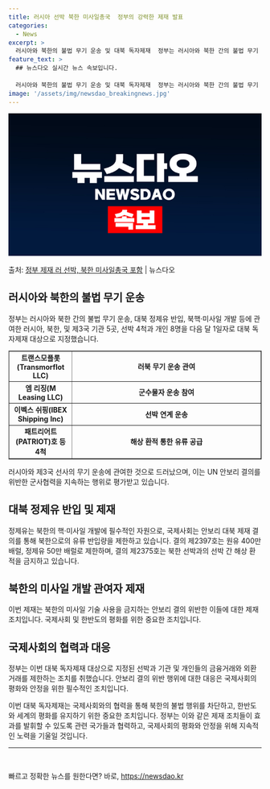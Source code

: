 ```yaml
---
title: 러시아 선박 북한 미사일총국  정부의 강력한 제재 발표
categories:
  - News
excerpt: >
  러시아와 북한의 불법 무기 운송 및 대북 독자제재  정부는 러시아와 북한 간의 불법 무기 운송, 대북 정제유…
feature_text: >
  ## 뉴스다오 실시간 뉴스 속보입니다.

  러시아와 북한의 불법 무기 운송 및 대북 독자제재  정부는 러시아와 북한 간의 불법 무기 운송, 대북 정제유…
image: '/assets/img/newsdao_breakingnews.jpg'
---
```


![뉴스다오 속보](/assets/img/newsdao_breakingnews.jpg)

<p>출처: <a href="https://newsdao.kr/4504" rel="dofollow">정부 제재 러 선박, 북한 미사일총국 포함</a> | 뉴스다오</p>

<h2 data-ke-size="size26">러시아와 북한의 불법 무기 운송</h2>
<p data-ke-size="size16">정부는 러시아와 북한 간의 불법 무기 운송, 대북 정제유 반입, 북핵·미사일 개발 등에 관여한 러시아, 북한, 및 제3국 기관 5곳, 선박 4척과 개인 8명을 다음 달 1일자로 대북 독자제재 대상으로 지정했습니다.</p>

<table style="width: 100%;" border="1">
<tbody>
<tr>
<td style="text-align: center; width: 25%; height: 17px;"><b>트랜스모플롯(Transmorflot LLC)</b></td>
<td style="text-align: center; height: 17px;"><b>러북 무기 운송 관여</b></td>
</tr>
<tr>
<td style="text-align: center; height: 17px;"><b>엠 리징(M Leasing LLC)</b></td>
<td style="text-align: center; height: 17px;"><b>군수물자 운송 참여</b></td>
</tr>
<tr>
<td style="text-align: center; height: 17px;"><b>이벡스 쉬핑(IBEX Shipping Inc)</b></td>
<td style="text-align: center; height: 17px;"><b>선박 연계 운송</b></td>
</tr>
<tr>
<td style="text-align: center; height: 17px;"><b>패트리어트(PATRIOT)호 등 4척</b></td>
<td style="text-align: center; height: 17px;"><b>해상 환적 통한 유류 공급</b></td>
</tr>
</tbody>
</table>

<p data-ke-size="size16">러시아와 제3국 선사의 무기 운송에 관여한 것으로 드러났으며, 이는 UN 안보리 결의를 위반한 군사협력을 지속하는 행위로 평가받고 있습니다.</p>

<h2 data-ke-size="size26">대북 정제유 반입 및 제재</h2>
<p data-ke-size="size16">정제유는 북한의 핵·미사일 개발에 필수적인 자원으로, 국제사회는 안보리 대북 제재 결의를 통해 북한으로의 유류 반입량을 제한하고 있습니다. 결의 제2397호는 원유 400만 배럴, 정제유 50만 배럴로 제한하며, 결의 제2375호는 북한 선박과의 선박 간 해상 환적을 금지하고 있습니다.</p>

<h2 data-ke-size="size26">북한의 미사일 개발 관여자 제재</h2>
<p data-ke-size="size16">이번 제재는 북한의 미사일 기술 사용을 금지하는 안보리 결의 위반한 이들에 대한 제재 조치입니다. 국제사회 및 한반도의 평화를 위한 중요한 조치입니다.</p>

<h2 data-ke-size="size26">국제사회의 협력과 대응</h2>
<p data-ke-size="size16">정부는 이번 대북 독자제재 대상으로 지정된 선박과 기관 및 개인들의 금융거래와 외환거래를 제한하는 조치를 취했습니다. 안보리 결의 위반 행위에 대한 대응은 국제사회의 평화와 안정을 위한 필수적인 조치입니다.</p>

<p data-ke-size="size16">이번 대북 독자제재는 국제사회와의 협력을 통해 북한의 불법 행위를 차단하고, 한반도와 세계의 평화를 유지하기 위한 중요한 조치입니다. 정부는 이와 같은 제재 조치들이 효과를 발휘할 수 있도록 관련 국가들과 협력하고, 국제사회의 평화와 안정을 위해 지속적인 노력을 기울일 것입니다.</p>

<hr>

<p data-ke-size="size16">&nbsp;</p> 

빠르고 정확한 뉴스를 원한다면? 바로, <a href="https://newsdao.kr" rel="dofollow">https://newsdao.kr</a>


    
